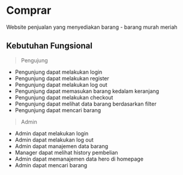 # Comprar
Website penjualan yang menyediakan barang - barang murah meriah

## Kebutuhan Fungsional
> Pengujung

- Pengunjung dapat melakukan login
- Pengunjung dapat melakukan register
- Pengunjung dapat melakukan log out
- Pengunjung dapat memasukan barang kedalam keranjang
- Pengunjung dapat melakukan checkout
- Pengunjung dapat melihat data barang berdasarkan filter
- Pengunjung dapat mencari barang

> Admin

- Admin dapat melakukan login
- Admin dapat melakukan log out
- Admin dapat manajemen data barang
- Manager dapat melihat history pembelian
- Admin dapat memanajemen data hero di homepage
- Admin dapat mencari barang